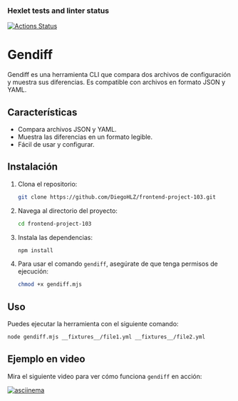 ### Hexlet tests and linter status

[![Actions Status](https://github.com/DiegoHLZ/frontend-project-103/actions/workflows/hexlet-check.yml/badge.svg)](https://github.com/DiegoHLZ/frontend-project-103/actions)

# Gendiff

Gendiff es una herramienta CLI que compara dos archivos de configuración y muestra sus diferencias. Es compatible con archivos en formato JSON y YAML.

## Características

- Compara archivos JSON y YAML.
- Muestra las diferencias en un formato legible.
- Fácil de usar y configurar.

## Instalación

1. Clona el repositorio:
    ```bash
    git clone https://github.com/DiegoHLZ/frontend-project-103.git
    ```
2. Navega al directorio del proyecto:
    ```bash
    cd frontend-project-103
    ```
3. Instala las dependencias:
    ```bash
    npm install
    ```
4. Para usar el comando `gendiff`, asegúrate de que tenga permisos de ejecución:
    ```bash
    chmod +x gendiff.mjs
    ```

## Uso

Puedes ejecutar la herramienta con el siguiente comando:
```bash
node gendiff.mjs __fixtures__/file1.yml __fixtures__/file2.yml 
```

## Ejemplo en video

Mira el siguiente video para ver cómo funciona `gendiff` en acción:

[![asciinema](https://asciinema.org/a/pELEEf9xQeFLgTrDqub0mlc6g.png)](https://asciinema.org/a/pELEEf9xQeFLgTrDqub0mlc6g)